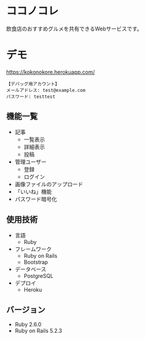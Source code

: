 # ココノコレ
飲食店のおすすめグルメを共有できるWebサービスです。

# デモ
https://kokonokore.herokuapp.com/
```
【デバッグ用アカウント】  
メールアドレス: test@example.com  
パスワード: testtest
```

## 機能一覧
- 記事
  - 一覧表示
  - 詳細表示
  - 投稿
- 管理ユーザー
  - 登録
  - ログイン
- 画像ファイルのアップロード
- 「いいね」機能
- パスワード暗号化

## 使用技術
- 言語
  - Ruby
- フレームワーク
  - Ruby on Rails
  - Bootstrap
- データベース
  - PostgreSQL
- デプロイ
  - Heroku

## バージョン
- Ruby 2.6.0
- Ruby on Rails 5.2.3